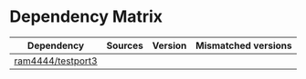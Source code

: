 # Dependency Matrix

Dependency | Sources | Version | Mismatched versions
---------- | ------- | ------- | -------------------
[ram4444/testport3](https://github.com/ram4444/testport3.git) |  | []() | 
